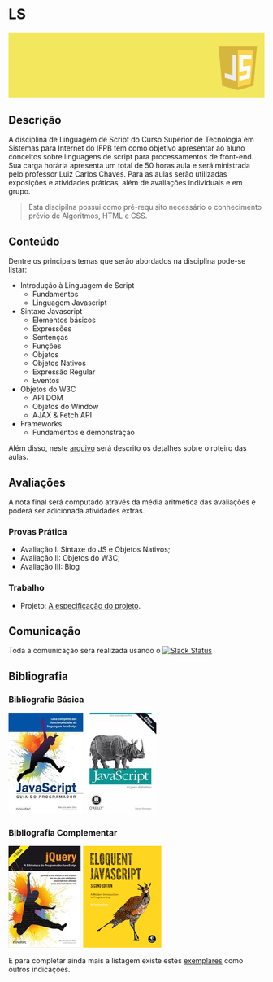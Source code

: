 # LS

![Banner da disciplina](assets/ls.png)

## Descrição

A disciplina de Linguagem de Script do Curso Superior de Tecnologia em Sistemas para Internet do IFPB tem como objetivo apresentar ao aluno conceitos sobre linguagens de script para processamentos de front-end. Sua carga horária apresenta um total de 50 horas aula e será ministrada pelo professor Luiz Carlos Chaves. Para as aulas serão utilizadas exposições e atividades práticas, além de avaliações individuais e em grupo.

> Esta discipilna possui como pré-requisito necessário o conhecimento prévio de Algoritmos, HTML e CSS.

## Conteúdo

Dentre os principais temas que serão abordados na disciplina pode-se listar:

* Introdução à Linguagem de Script
  * Fundamentos
  * Linguagem Javascript
* Sintaxe Javascript
  * Elementos básicos
  * Expressões
  * Sentenças
  * Funções
  * Objetos
  * Objetos Nativos
  * Expressão Regular
  * Eventos
* Objetos do W3C
  * API DOM
  * Objetos do Window
  * AJAX & Fetch API
* Frameworks
  * Fundamentos e demonstração

Além disso, neste [arquivo](docs/OUTLINE.md) será descrito os detalhes sobre o roteiro das aulas.

## Avaliações

A nota final será computado através da média aritmética das avaliações e poderá ser adicionada atividades extras.

### Provas Prática
* Avaliação I: Sintaxe do JS e Objetos Nativos;
* Avaliação II: Objetos do W3C;
* Avaliação III: Blog

### Trabalho
* Projeto: [A especificação do projeto](assessment/projeto.md).

## Comunicação
Toda a comunicação será realizada usando o [![Slack Status](https://ifpb.herokuapp.com/badge.svg)](https://ifpb.herokuapp.com/)

## Bibliografia

### Bibliografia Básica

[![JavaScript guia do programador](assets/books/js-guia-programador.png)](http://novatec.com.br/livros/javascriptguia/) [![Javascript guia definitivo](assets/books/js-guia-definitivo.jpg)](http://shop.oreilly.com/product/9780596805531.do)

### Bibliografia Complementar

[![Jquery](assets/books/jquery.jpg)](http://novatec.com.br/livros/jquery/) [![Eloquent JavaScript](assets/books/eloquent-js.png)](http://eloquentjavascript.net/)

E para completar ainda mais a listagem existe estes [exemplares](http://jsbooks.revolunet.com/) como outros indicações.

